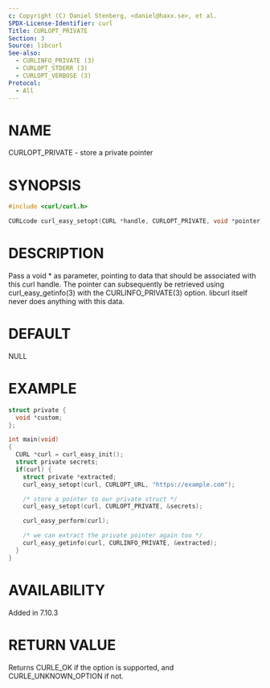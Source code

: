 ```yaml
---
c: Copyright (C) Daniel Stenberg, <daniel@haxx.se>, et al.
SPDX-License-Identifier: curl
Title: CURLOPT_PRIVATE
Section: 3
Source: libcurl
See-also:
  - CURLINFO_PRIVATE (3)
  - CURLOPT_STDERR (3)
  - CURLOPT_VERBOSE (3)
Protocol:
  - All
---
```


# NAME

CURLOPT_PRIVATE - store a private pointer

# SYNOPSIS

~~~c
#include <curl/curl.h>

CURLcode curl_easy_setopt(CURL *handle, CURLOPT_PRIVATE, void *pointer);
~~~

# DESCRIPTION

Pass a void * as parameter, pointing to data that should be associated with
this curl handle. The pointer can subsequently be retrieved using
curl_easy_getinfo(3) with the CURLINFO_PRIVATE(3) option. libcurl itself
never does anything with this data.

# DEFAULT

NULL

# EXAMPLE

~~~c
struct private {
  void *custom;
};

int main(void)
{
  CURL *curl = curl_easy_init();
  struct private secrets;
  if(curl) {
    struct private *extracted;
    curl_easy_setopt(curl, CURLOPT_URL, "https://example.com");

    /* store a pointer to our private struct */
    curl_easy_setopt(curl, CURLOPT_PRIVATE, &secrets);

    curl_easy_perform(curl);

    /* we can extract the private pointer again too */
    curl_easy_getinfo(curl, CURLINFO_PRIVATE, &extracted);
  }
}
~~~

# AVAILABILITY

Added in 7.10.3

# RETURN VALUE

Returns CURLE_OK if the option is supported, and CURLE_UNKNOWN_OPTION if not.
